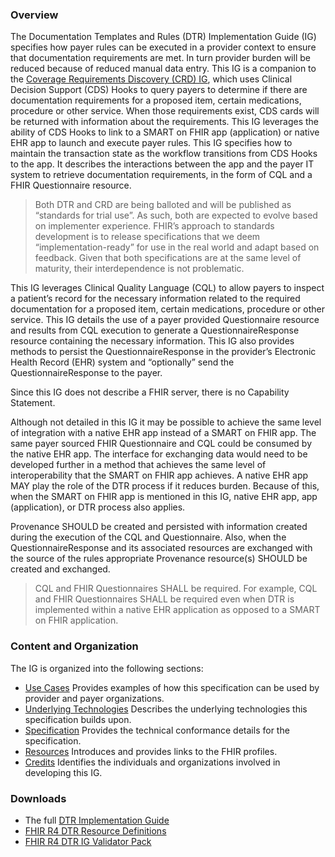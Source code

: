 ### Overview
The Documentation Templates and Rules (DTR) Implementation Guide (IG) specifies how payer rules can be executed in a provider context to ensure that documentation requirements are met. In turn provider burden will be reduced because of reduced manual data entry. This IG is a companion to the [Coverage Requirements Discovery (CRD) IG](https://build.fhir.org/ig/HL7/davinci-crd/), which uses Clinical Decision Support (CDS) Hooks to query payers to determine if there are documentation requirements for a proposed item, certain medications, procedure or other service. When those requirements exist, CDS cards will be returned with information about the requirements. This IG leverages the ability of CDS Hooks to link to a SMART on FHIR app (application) or native EHR app to launch and execute payer rules. This IG specifies how to maintain the transaction state as the workflow transitions from CDS Hooks to the app. It describes the interactions between the app and the payer IT system to retrieve documentation requirements, in the form of CQL and a FHIR Questionnaire resource.

> Both DTR and CRD are being balloted and will be published as “standards for trial use”. As such, both are expected to evolve based on implementer experience. FHIR’s approach to standards development is to release specifications that we deem “implementation-ready” for use in the real world and adapt based on feedback. Given that both specifications are at the same level of maturity, their interdependence is not problematic. 

This IG leverages Clinical Quality Language (CQL) to allow payers to inspect a patient’s record for the necessary information related to the required documentation for a proposed item, certain medications, procedure or other service. This IG details the use of a payer provided Questionnaire resource and results from CQL execution to generate a QuestionnaireResponse resource containing the necessary information. This IG also provides methods to persist the QuestionnaireResponse in the provider’s Electronic Health Record (EHR) system and “optionally” send the QuestionnaireResponse to the payer.

Since this IG does not describe a FHIR server, there is no Capability Statement.

Although not detailed in this IG it may be possible to achieve the same level of integration with a native EHR app instead of a SMART on FHIR app. The same payer sourced FHIR Questionnaire and CQL could be consumed by the native EHR app. The interface for exchanging data would need to be developed further in a method that achieves the same level of interoperability that the SMART on FHIR app achieves. A native EHR app MAY play the role of the DTR process if it reduces burden. Because of this, when the SMART on FHIR app is mentioned in this IG, native EHR app, app (application), or DTR process also applies.

Provenance SHOULD be created and persisted with information created during the execution of the CQL and Questionnaire. Also, when the QuestionnaireResponse and its associated resources are exchanged with the source of the rules appropriate Provenance resource(s) SHOULD be created and exchanged.

> CQL and FHIR Questionnaires SHALL be required. For example, CQL and FHIR Questionnaires SHALL be required even when DTR is implemented within a native EHR application as opposed to a SMART on FHIR application.

### Content and Organization
The IG is organized into the following sections:
* [Use Cases](use_case.html) Provides examples of how this specification can be used by provider and payer organizations.
* [Underlying Technologies](underlying_technologies.html) Describes the underlying technologies this specification builds upon.
* [Specification](specification.html) Provides the technical conformance details for the specification.
* [Resources](resources.html) Introduces and provides links to the FHIR profiles.
* [Credits](credits.html) Identifies the individuals and organizations involved in developing this IG.

### Downloads
* The full [DTR Implementation Guide](full-ig.zip)
* [FHIR R4 DTR Resource Definitions](definitions.json.zip)
* [FHIR R4 DTR IG Validator Pack](validator-hl7.fhir.us.davinci-dtr.pack)
